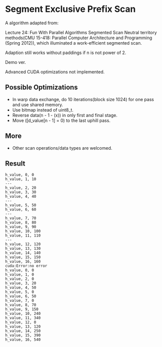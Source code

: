 # Segment Exclusive Prefix Scan

A algorithm adapted from:

Lecture 24: Fun With Parallel Algorithms Segmented Scan Neutral territory methods(CMU 15-418: Parallel Computer Architecture and Programming (Spring 2012)), which illuminated a work-efficient segmented scan.

Adaption still works without paddings if n is not power of 2.

Demo ver.

Advanced CUDA optimizations not implemented.

## Possible Optimizations

* In warp data exchange, do 10 iterations(block size 1024) for one pass and use shared memory.
* Use bitmap instead of uint8_t.
* Reverse data(n - 1 - (x)) in only first and final stage.
* Move ([d_value[n - 1] = 0) to the last uphill pass.

## More 
* Other scan operations/data types are welcomed.

## Result

```
h_value, 0, 0
h_value, 1, 10
---
h_value, 2, 20
h_value, 3, 30
h_value, 4, 40
---
h_value, 5, 50
h_value, 6, 60
---
h_value, 7, 70
h_value, 8, 80
h_value, 9, 90
h_value, 10, 100
h_value, 11, 110
---
h_value, 12, 120
h_value, 13, 130
h_value, 14, 140
h_value, 15, 150
h_value, 16, 160
cuda:Error:no error
h_value, 0, 0
h_value, 1, 0
h_value, 2, 0
h_value, 3, 20
h_value, 4, 50
h_value, 5, 0
h_value, 6, 50
h_value, 7, 0
h_value, 8, 70
h_value, 9, 150
h_value, 10, 240
h_value, 11, 340
h_value, 12, 0
h_value, 13, 120
h_value, 14, 250
h_value, 15, 390
h_value, 16, 540
```

